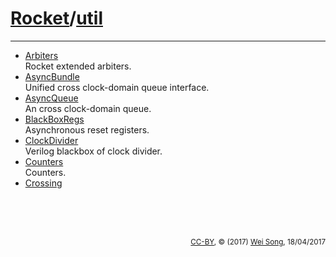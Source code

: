 [Rocket](Readme.md)/[util](https://github.com/freechipsproject/rocket-chip/tree/master/src/main/scala/util)
========================


**********************

+ [Arbiters](util/Arbiters.md)<br>
  Rocket extended arbiters.
+ [AsyncBundle](util/AsyncBundle.md)<br>
  Unified cross clock-domain queue interface.
+ [AsyncQueue](util/AsyncQueue.md)<br>
  An cross clock-domain queue.
+ [BlackBoxRegs](util/BlackBoxRegs.md)<br>
  Asynchronous reset registers.
+ [ClockDivider](util/ClockDivider.md)<br>
  Verilog blackbox of clock divider.
+ [Counters](util/Counters.md)<br>
  Counters.
+ [Crossing](util/Crossing.md)


<br><br><br><p align="right"><sub>[CC-BY](https://creativecommons.org/licenses/by/3.0/), &copy; (2017) [Wei Song](mailto:wsong83@gmail.com), 18/04/2017</sub></p>

